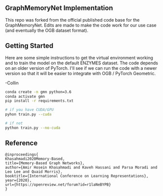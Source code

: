 ## GraphMemoryNet Implementation

This repo was forked from the official published code base for the GraphMemoryNet. Edits are made to 
make the code work for our use case (and eventually the OGB dataset format).

## Getting Started

Here are some simple instructions to get the virtual environment working and to train the model on 
the default ENZYMES dataset. The code depends on an older version of PyTorch. I'll see if we can
run the code with a newer version so that it will be easier to integrate with OGB / PyTorch Geometric.

-Collin

```bash
conda create -n gmn python=3.6
conda activate gmn
pip install -r requirements.txt

# if you have CUDA/GPU
pyhon train.py --cuda

# if not
python train.py --no-cuda
```


## Reference

```
@inproceedings{
Khasahmadi2020Memory-Based,
title={Memory-Based Graph Networks},
author={Amir Hosein Khasahmadi and Kaveh Hassani and Parsa Moradi and Leo Lee and Quaid Morris},
booktitle={International Conference on Learning Representations},
year={2020},
url={https://openreview.net/forum?id=r1laNeBYPB}
}
```
